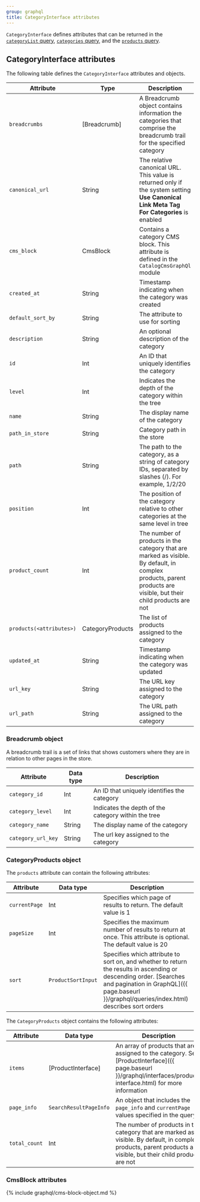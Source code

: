 ```yaml
---
group: graphql
title: CategoryInterface attributes
---
```


`CategoryInterface` defines attributes that can be returned in the [`categoryList` query]({{page.baseurl}}/graphql/queries/category-list.html), [`categories` query]({{page.baseurl}}/graphql/queries/categories.html), and the [`products` query]({{page.baseurl}}/graphql/queries/products.html).

## CategoryInterface attributes

The following table defines the `CategoryInterface` attributes and objects.

Attribute | Type | Description
--- | --- | ---
`breadcrumbs` | [Breadcrumb] | A Breadcrumb object contains information the categories that comprise the breadcrumb trail for the specified category
`canonical_url` | String | The relative canonical URL. This value is returned only if the system setting **Use Canonical Link Meta Tag For Categories** is enabled
`cms_block` | CmsBlock | Contains a category CMS block. This attribute is defined in the `CatalogCmsGraphQl` module
`created_at` | String | Timestamp indicating when the category was created
`default_sort_by` | String | The attribute to use for sorting
`description` | String | An optional description of the category
`id` | Int | An ID that uniquely identifies the category
`level` | Int | Indicates the depth of the category within the tree
`name` | String | The display name of the category
`path_in_store` | String | Category path in the store
`path` | String | The path to the category, as a string of category IDs, separated by slashes (/). For example, 1/2/20
`position` | Int | The position of the category relative to other categories at the same level in tree
`product_count` | Int | The number of products in the category that are marked as visible. By default, in complex products, parent products are visible, but their child products are not
`products(<attributes>)` | CategoryProducts | The list of products assigned to the category
`updated_at` | String | Timestamp indicating when the category was updated
`url_key` | String | The URL key assigned to the category
`url_path` | String | The URL path assigned to the category

### Breadcrumb object

A breadcrumb trail is a set of links that shows customers where they are in relation to other pages in the
store.

Attribute | Data type | Description
--- | --- | ---
`category_id` | Int | An ID that uniquely identifies the category
`category_level` | Int | Indicates the depth of the category within the tree
`category_name` | String |  The display name of the category
`category_url_key` | String | The url key assigned to the category

### CategoryProducts object

The `products` attribute can contain the following attributes:

Attribute | Data type | Description
--- | --- | ---
`currentPage` | Int |  Specifies which page of results to return. The default value is 1
`pageSize` | Int | Specifies the maximum number of results to return at once. This attribute is optional. The default value is 20
`sort` | `ProductSortInput` | Specifies which attribute to sort on, and whether to return the results in ascending or descending order. [Searches and pagination in GraphQL]({{ page.baseurl }}/graphql/queries/index.html) describes sort orders

The `CategoryProducts` object contains the following attributes:

Attribute | Data type | Description
--- | --- | ---
`items` | [ProductInterface] | An array of products that are assigned to the category. See [ProductInterface]({{ page.baseurl }}/graphql/interfaces/product-interface.html) for more information
`page_info` | `SearchResultPageInfo` | An object that includes the `page_info` and `currentPage` values specified in the query
`total_count` | Int | The number of products in the category that are marked as visible. By default, in complex products, parent products are visible, but their child products are not

### CmsBlock attributes

{% include graphql/cms-block-object.md %}
